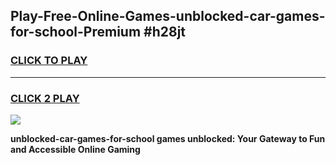 
## Play-Free-Online-Games-unblocked-car-games-for-school-Premium #h28jt
<h3>
<a href="https://premium.freeplayer.one?title=unblocked-car-games-for-school&ref=8M">CLICK TO PLAY</a></h3>
<hr>

<h3>
<a href="https://premium.freeplayer.one?title=unblocked-car-games-for-school&ref=8M">CLICK 2 PLAY</a>
  
</h3>

<a href="https://premium.freeplayer.one?title=unblocked-car-games-for-school&ref=8M"><img src="https://clearcache.store/games.png"></a>


**unblocked-car-games-for-school games unblocked: Your Gateway to Fun and Accessible Online Gaming**
